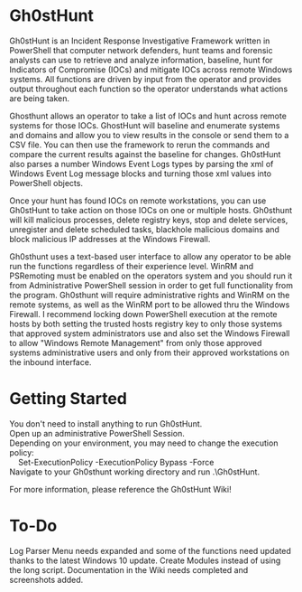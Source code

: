 # Gh0stHunt
Gh0stHunt is an Incident Response Investigative Framework written in PowerShell that computer network defenders, hunt teams and forensic analysts can use to retrieve and analyze information, baseline, hunt for Indicators of Compromise (IOCs) and mitigate IOCs across remote Windows systems. All functions are driven by input from the operator and provides output throughout each function so the operator understands what actions are being taken. 

Ghosthunt allows an operator to take a list of IOCs and hunt across remote systems for those IOCs. GhostHunt will baseline and enumerate systems and domains and allow you to view results in the console or send them to a CSV file. You can then use the framework to rerun the commands and compare the current results against the baseline for changes. Gh0stHunt also parses a number Windows Event Logs types by parsing the xml of Windows Event Log message blocks and turning those xml values into PowerShell objects.  

Once your hunt has found IOCs on remote workstations, you can use Gh0stHunt to take action on those IOCs on one or multiple hosts. Gh0sthunt will kill malicious processes, delete registry keys, stop and delete services, unregister and delete scheduled tasks, blackhole malicious domains and block malicious IP addresses at the Windows Firewall.

Gh0sthunt uses a text-based user interface to allow any operator to be able run the functions regardless of their experience level. WinRM and PSRemoting must be enabled on the operators system and you should run it from Administrative PowerShell session in order to get full functionality from the program. Gh0sthunt will require administrative rights and WinRM on the remote systems, as well as the WinRM port to be allowed thru the Windows Firewall. I recommend locking down PowerShell execution at the remote hosts by both setting the trusted hosts registry key to only those systems that approved system administrators use and also set the Windows Firewall to allow "Windows Remote Management" from only those approved systems administrative users and only from their approved workstations on the inbound interface.

# Getting Started  
You don't need to install anything to run Gh0stHunt.  
Open up an administrative PowerShell Session.  
Depending on your environment, you may need to change the execution policy:    
&nbsp;&nbsp;&nbsp;&nbsp;Set-ExecutionPolicy -ExecutionPolicy Bypass -Force  
Navigate to your Gh0sthunt working directory and run .\Gh0stHunt.  

For more information, please reference the Gh0stHunt Wiki!

# To-Do
Log Parser Menu needs expanded and some of the functions need updated thanks to the latest Windows 10 update.
Create Modules instead of using the long script.
Documentation in the Wiki needs completed and screenshots added.
